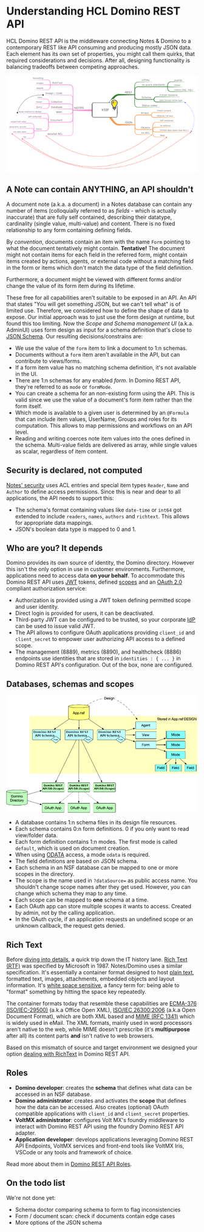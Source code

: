 # Understanding HCL Domino REST API

HCL Domino REST API is the middleware connecting Notes & Domino to a contemporary REST like API consuming and producing mostly JSON data. Each element has its own set of properties, you might call them quirks, that required considerations and decisions. After all, designing functionality is balancing tradeoffs between competing approaches.

[![Understanding Domino REST API](../assets/images/UnderstandingKEEP640.png)](../assets/images/UnderstandingKEEP.png)

## A Note can contain ANYTHING, an API shouldn't

A document note (a.k.a. a document) in a Notes database can contain any number of items (colloquially referred to as _fields_ - which is actually inaccurate) that are fully self contained, describing their datatype, cardinality (single value, multi-value) and content. There is no fixed relationship to any form containing defining fields.

By _convention_, documents contain an item with the name `Form` pointing to what the document tentatively might contain. **Tentative!** The document might not contain items for each field in the referred form, might contain items created by actions, agents, or external code without a matching field in the form or items which don't match the data type of the field definition.

Furthermore, a document might be viewed with different forms and/or change the value of its form item during its lifetime.

These free for all capabilities aren't suitable to be exposed in an API. An API that states "You will get something JSON, but we can't tell what" is of limited use. Therefore, we considered how to define the shape of data to expose. Our initial approach was to just use the form design at runtime, but found this too limiting. Now the _Scope and Schema management UI_ (a.k.a. AdminUI) uses form design as input for a schema definition that's close to [JSON Schema](https://json-schema.org). Our resulting decisions/constrains are:

- We use the value of the `form` item to link a document to 1:n schemas.
- Documents without a `form` item aren't available in the API, but can contribute to views/forms.
- If a form item value has no matching schema definition, it's not available in the UI.
- There are 1:n schemas for any enabled *form*. In Domino REST API, they're referred to as `mode` or `formMode`.
- You can create a schema for an non-existing form using the API. This is valid since we use the value of a document's form item rather than the form itself.
- Which mode is available to a given user is determined by an `@Formula` that can include item values, UserName, Groups and roles for its computation. This allows to map permissions and workflows on an API level.
- Reading and writing coerces note item values into the ones defined in the schema. Multi-value fields are delivered as array, while single values as scalar, regardless of item content.

## Security is declared, not computed

[Notes' security](https://wissel.net/blog/2014/02/domino-development-back-to-basics-part-6-better-safe-than-sorry-security.html) uses ACL entries and special item types `Reader`, `Name` and `Author` to define access permissions. Since this is near and dear to all applications, the API needs to support this:

- The schema's format containing values like `date-time` or `int64` got extended to include `readers`, `names`, `authors` and `richtext`. This allows for appropriate data mappings.
- JSON's boolean data type is mapped to 0 and 1.

## Who are you? It depends

Domino provides its own source of identity, the Domino directory. However this isn't the only option in use in customer environments. Furthermore, applications need to access data **on your behalf**. To accommodate this Domino REST API uses [JWT](https://jwt.io) tokens, defined [scopes](../references/usingdominorestapi/scopes.md) and an [OAuth 2.0](https://oauth.net/2/) compliant authorization service:

- Authorization is provided using a JWT token defining permitted scope and user identity.
- Direct login is provided for users, it can be deactivated.
- Third-party JWT can be configured to be trusted, so your corporate [IdP](https://en.wikipedia.org/wiki/Identity_provider) can be used to issue valid JWT.
- The API allows to configure OAuth applications providing `client_id` and `client_secret` to empower user authorizing API access to a defined scope.
- The management (8889), metrics (8890), and healthcheck (8886) endpoints use identities that are stored in `identities : { ... }` in Domino REST API's configuration. Out of the box, none are configured.

## Databases, schemas and scopes

![Databases schema and scopes](../assets/images/KeepSchemaToApp.png)

- A database contains 1:n schema files in its design file resources.
- Each schema contains 0:n form definitions. 0 if you only want to read view/folder data.
- Each form definition contains 1:n modes. The first mode is called `default`, which is used on document creation.
- When using [ODATA](https://www.odata.org) access, a mode `odata` is required.
- The field definitions are based on JSON schema.
- Each schema in an NSF database can be mapped to one or more scopes in the directory.
- The scope is the name used in `?dataSource=` as public access name. You shouldn't change scope names after they get used. However, you can change which schema they map to any time.
- Each scope can be mapped to **one** schema at a time.
- Each OAuth app can store multiple scopes it wants to access. Created by admin, not by the calling application.
- In the OAuth cycle, if an application requests an undefined scope or an unknown callback, the request gets denied.

## Rich Text

Before [diving into details](../references/usingdominorestapi/richtext/index.md), a quick trip down the IT history lane. [Rich Text (RTF)](https://en.wikipedia.org/wiki/Rich_Text_Format) was specified by Microsoft in 1987. Notes/Domino uses a similar specification. It's essentially a container format designed to host [plain text](https://www.youtube.com/watch?v=_mZBa3sqTrI), formatted text, images, attachments, embedded objects and layout information. It's [white space sensitive](https://twitter.com/jordwalke/status/1272431278868987904), a fancy term for: being able to "format" something by hitting the space key repeatedly.

The container formats today that resemble these capabilities are [ECMA-376 (ISO/IEC-29500)](https://www.ecma-international.org/publications-and-standards/standards/ecma-376/) (a.k.a Office Open XML), [ISO/IEC 26300:2006](http://www.oasis-open.org/committees/download.php/19274/OpenDocument-v1.0ed2-cs1.pdf) (a.k.a Open Document Format), which are both XML based and [MIME (RFC 1341)](https://datatracker.ietf.org/doc/html/rfc1341) which is widely used in eMail. The XML formats, mainly used in word processors aren't native to the web, while MIME doesn't prescribe (it's **multipurpose** after all) its content parts **and** isn't native to web browsers.

Based on this mismatch of source and target environment we designed your option [dealing with RichText](../references/usingdominorestapi/richtext/index.md) in Domino REST API.

## Roles

- **Domino developer**: creates the **schema** that defines what data can be accessed in an NSF database.
- **Domino administrator**: creates and activates the **scope** that defines how the data can be accessed. Also creates (optional) OAuth compatible applications with `client_id` and `client_secret` properties.
- **VoltMX administrator**: configures Volt MX's foundry middleware to interact with Domino REST API using the foundry Domino REST API adapter.
- **Application developer**: develops applications leveraging Domino REST API Endpoints, VoltMX services and front-end tools like VoltMX Iris, VSCode or any tools and framework of choice.

Read more about them in [Domino REST API Roles](../references/usingdominorestapi/roles.md).

## On the todo list

We're not done yet:

- Schema doctor comparing schema to form to flag inconsistencies
- Form / document scan: check if documents contain edge cases
- More options of the JSON schema
